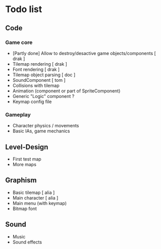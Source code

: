 # Todo list

## Code

### Game core
- [Partly done] Allow to destroy/desactive game objects/components [ drak ]
- Tilemap rendering [ drak ]
- Font rendering [ drak ]
- Tilemap object parsing [ doc ]
- SoundComponent [ tom ]
- Collisions with tilemap
- Animation (component or part of SpriteComponent)
- Generic "Logic" component ?
- Keymap config file

### Gameplay
- Character physics / movements
- Basic IAs, game mechanics

## Level-Design
- First test map
- More maps

## Graphism
- Basic tilemap [ alia ]
- Main character [ alia ]
- Main menu (with keymap)
- Bitmap font

## Sound
- Music
- Sound effects
